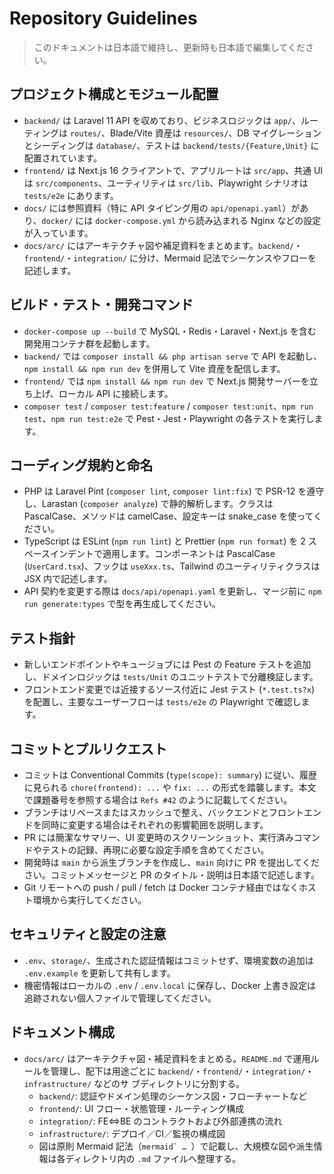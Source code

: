 # Repository Guidelines

> このドキュメントは日本語で維持し、更新時も日本語で編集してください。

## プロジェクト構成とモジュール配置
- `backend/` は Laravel 11 API を収めており、ビジネスロジックは `app/`、ルーティングは `routes/`、Blade/Vite 資産は `resources/`、DB マイグレーションとシーディングは `database/`、テストは `backend/tests/{Feature,Unit}` に配置されています。
- `frontend/` は Next.js 16 クライアントで、アプリルートは `src/app`、共通 UI は `src/components`、ユーティリティは `src/lib`、Playwright シナリオは `tests/e2e` にあります。
- `docs/` には参照資料（特に API タイピング用の `api/openapi.yaml`）があり、`docker/` には `docker-compose.yml` から読み込まれる Nginx などの設定が入っています。
- `docs/arc/` にはアーキテクチャ図や補足資料をまとめます。`backend/`・`frontend/`・`integration/` に分け、Mermaid 記法でシーケンスやフローを記述します。

## ビルド・テスト・開発コマンド
- `docker-compose up --build` で MySQL・Redis・Laravel・Next.js を含む開発用コンテナ群を起動します。
- `backend/` では `composer install && php artisan serve` で API を起動し、`npm install && npm run dev` を併用して Vite 資産を配信します。
- `frontend/` では `npm install && npm run dev` で Next.js 開発サーバーを立ち上げ、ローカル API に接続します。
- `composer test` / `composer test:feature` / `composer test:unit`、`npm run test`、`npm run test:e2e` で Pest・Jest・Playwright の各テストを実行します。

## コーディング規約と命名
- PHP は Laravel Pint (`composer lint`, `composer lint:fix`) で PSR-12 を遵守し、Larastan (`composer analyze`) で静的解析します。クラスは PascalCase、メソッドは camelCase、設定キーは snake_case を使ってください。
- TypeScript は ESLint (`npm run lint`) と Prettier (`npm run format`) を 2 スペースインデントで適用します。コンポーネントは PascalCase (`UserCard.tsx`)、フックは `useXxx.ts`、Tailwind のユーティリティクラスは JSX 内で記述します。
- API 契約を変更する際は `docs/api/openapi.yaml` を更新し、マージ前に `npm run generate:types` で型を再生成してください。

## テスト指針
- 新しいエンドポイントやキュージョブには Pest の Feature テストを追加し、ドメインロジックは `tests/Unit` のユニットテストで分離検証します。
- フロントエンド変更では近接するソース付近に Jest テスト (`*.test.ts?x`) を配置し、主要なユーザーフローは `tests/e2e` の Playwright で確認します。

## コミットとプルリクエスト
- コミットは Conventional Commits (`type(scope): summary`) に従い、履歴に見られる `chore(frontend): ...` や `fix: ...` の形式を踏襲します。本文で課題番号を参照する場合は `Refs #42` のように記載してください。
- ブランチはリベースまたはスカッシュで整え、バックエンドとフロントエンドを同時に変更する場合はそれぞれの影響範囲を説明します。
- PR には簡潔なサマリー、UI 変更時のスクリーンショット、実行済みコマンドやテストの記録、再現に必要な設定手順を含めてください。
- 開発時は `main` から派生ブランチを作成し、`main` 向けに PR を提出してください。コミットメッセージと PR のタイトル・説明は日本語で記述します。
- Git リモートへの push / pull / fetch は Docker コンテナ経由ではなくホスト環境から実行してください。

## セキュリティと設定の注意
- `.env`、`storage/`、生成された認証情報はコミットせず、環境変数の追加は `.env.example` を更新して共有します。
- 機密情報はローカルの `.env` / `.env.local` に保存し、Docker 上書き設定は追跡されない個人ファイルで管理してください。

## ドキュメント構成
- `docs/arc/` はアーキテクチャ図・補足資料をまとめる。`README.md` で運用ルールを管理し、配下は用途ごとに `backend/`・`frontend/`・`integration/`・`infrastructure/` などのサ
  ブディレクトリに分割する。
    - `backend/`: 認証やドメイン処理のシーケンス図・フローチャートなど
    - `frontend/`: UI フロー・状態管理・ルーティング構成
    - `integration/`: FE⇔BE のコントラクトおよび外部連携の流れ
    - `infrastructure/`: デプロイ／CI／監視の構成図
  - 図は原則 Mermaid 記法（`````mermaid` … `````）で記載し、大規模な図や派生情報は各ディレクトリ内の `.md` ファイルへ整理する。
